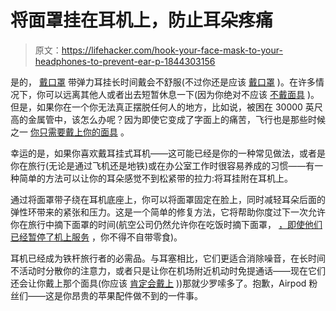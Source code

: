# 将面罩挂在耳机上，防止耳朵疼痛

> 原文：<https://lifehacker.com/hook-your-face-mask-to-your-headphones-to-prevent-ear-p-1844303156>

是的， [戴口罩](https://lifehacker.com/put-your-mask-over-your-damn-nose-1844132568) 带弹力耳挂长时间戴会不舒服(不过你还是应该 [戴口罩](https://lifehacker.com/how-masks-protect-us-from-the-coronavirus-1844220877) )。在许多情况下，你可以远离其他人或者出去短暂休息一下(因为你绝对不应该 [不戴面具](https://vitals.lifehacker.com/no-wearing-a-mask-isnt-dangerous-1843685109) )。但是，如果你在一个你无法真正摆脱任何人的地方，比如说，被困在 30000 英尺高的金属管中，该怎么办呢？因为即使它变成了字面上的痛苦，飞行也是那些时候之一 [你只需要戴上你的面具](https://lifehacker.com/these-airlines-now-require-you-to-wear-a-mask-onboard-1843198986) 。



幸运的是，如果你喜欢戴耳挂式耳机——这可能已经是你的一种常见做法，或者是你在旅行(无论是通过飞机还是地铁)或在办公室工作时很容易养成的习惯——有一种简单的方法可以让你的耳朵感觉不到松紧带的拉力:将耳挂附在耳机上。

通过将面罩带子绕在耳机底座上，你可以将面罩固定在脸上，同时减轻耳朵后面的弹性环带来的紧张和压力。这是一个简单的修复方法，它将帮助你度过下一次允许你在旅行中摘下面罩的时间(航空公司仍然允许你在吃饭时摘下面罩， [，即使他们已经暂停了机上服务](https://lifehacker.com/how-to-drink-on-domestic-flights-during-the-pandemic-1844065421) ，你不得不自带零食)。

耳机已经成为铁杆旅行者的必需品。与耳塞相比，它们更适合消除噪音，在长时间不活动时分散你的注意力，或者只是让你在机场附近机动时免提通话——现在它们还会让你戴上那个面具(你应该 [肯定会戴上](https://vitals.lifehacker.com/risk-isnt-just-about-you-asshole-1844295983) ))那就少罗嗦多了。抱歉，Airpod 粉丝们——这是你昂贵的苹果配件做不到的一件事。